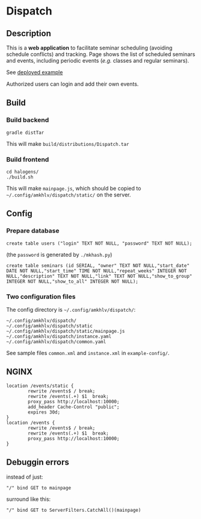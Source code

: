 # Dispatch

## Description

This is a __web application__  to facilitate seminar scheduling (avoiding schedule conflicts) 
and tracking.
Page shows the list of scheduled seminars and events,
including periodic events (_e.g._ classes and regular seminars).

See [deployed example](https://andreimikhailov.com/events)

Authorized users can login and add their own events.


## Build

### Build backend

    gradle distTar

This will make `build/distributions/Dispatch.tar`

### Build frontend

    cd halogens/
    ./build.sh

This will make `mainpage.js`, which should be copied to `~/.config/amkhlv/dispatch/static/` on the server.

## Config

### Prepare database

    create table users ("login" TEXT NOT NULL, "password" TEXT NOT NULL);

(the `password` is generated by `./mkhash.py`)

    create table seminars (id SERIAL, "owner" TEXT NOT NULL,"start_date" DATE NOT NULL,"start_time" TIME NOT NULL,"repeat_weeks" INTEGER NOT NULL,"description" TEXT NOT NULL,"link" TEXT NOT NULL,"show_to_group" INTEGER NOT NULL,"show_to_all" INTEGER NOT NULL);

### Two configuration files

The config directory is `~/.config/amkhlv/dispatch/`:

    ~/.config/amkhlv/dispatch/
    ~/.config/amkhlv/dispatch/static
    ~/.config/amkhlv/dispatch/static/mainpage.js
    ~/.config/amkhlv/dispatch/instance.yaml
    ~/.config/amkhlv/dispatch/common.yaml

See sample files `common.xml` and `instance.xml` in `example-config/`.


## NGINX

    location /events/static {
            rewrite /events$ / break;
            rewrite /events(.+) $1  break;
            proxy_pass http://localhost:10000;
            add_header Cache-Control "public";
            expires 30d;
    }
    location /events {
            rewrite /events$ / break;
            rewrite /events(.+) $1  break;
            proxy_pass http://localhost:10000;
    }


## Debuggin errors

instead of just:

    "/" bind GET to mainpage

surround like this:

    "/" bind GET to ServerFilters.CatchAll()(mainpage)
